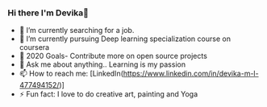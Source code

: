 ### Hi there I'm Devika👋

- 🔭 I’m currently searching for a job.
- 👯 I’m currently pursuing Deep learning specialization course on coursera
- 🌱 2020 Goals- Contribute more on open source projects
- 💬 Ask me about anything.. Learning is my passion
- 📫 How to reach me: [LinkedIn(https://www.linkedin.com/in/devika-m-l-477494152/)]
- ⚡ Fun fact: I love to do creative art, painting and Yoga


